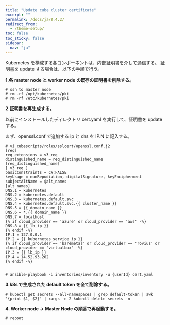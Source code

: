 ```yaml
---
title: "Update cube cluster certificate"
excerpt: ""
permalink: /docs/ja/8.4.2/
redirect_from:
  - /theme-setup/
toc: false
toc_sticky: false
sidebar:
  nav: "ja"
---
```



Kubernetes を構成する各コンポーネントは、内部証明書を介して通信する。
証明書を update する場合は、以下の手順で行う。

**1.各 master node と worker node の既存の証明書を削除する。**

```
# ssh to master node
# rm -rf /opt/kubernetes/pki
# rm -rf /etc/kubernetes/pki
```

**2.証明書を再生成する。**

以前にインストールしたディレクトリ cert.yaml を実行して、証明書を update する。

まず、openssl.conf で追加する ip と dns を IP.N に記入する。

```
# vi cubescripts/roles/sslcert/openssl.conf.j2
[req]
req_extensions = v3_req
distinguished_name = req_distinguished_name
[req_distinguished_name]
[ v3_req ]
basicConstraints = CA:FALSE
keyUsage = nonRepudiation, digitalSignature, keyEncipherment
subjectAltName = @alt_names
[alt_names]
DNS.1 = kubernetes
DNS.2 = kubernetes.default
DNS.3 = kubernetes.default.svc
DNS.4 = kubernetes.default.svc.{{ cluster_name }}
DNS.5 = {{ domain_name }}
DNS.6 = *.{{ domain_name }}
DNS.7 = localhost
{% if cloud_provider == 'azure' or cloud_provider == 'aws' -%}
DNS.8 = {{ lb_ip }}
{% endif -%}
IP.1 = 127.0.0.1
IP.2 = {{ kubernetes_service_ip }}
{% if cloud_provider == 'baremetal' or cloud_provider == 'rovius' or cloud_provider == 'virtualbox' -%}
IP.3 = {{ lb_ip }}
IP.4 = 14.52.93.202
{% endif -%}


# ansible-playbook -i inventories/inventory -u {userId} cert.yaml
```

**3.k8s で生成された default token を全て削除する。**

```
# kubectl get secrets --all-namespaces | grep default-token | awk '{print $1, $2}' | xargs -n 2 kubectl delete secrets -n
```

**4. Worker node -&gt; Master Node の順番で再起動する。**

```
# reboot
```
